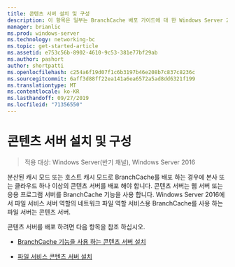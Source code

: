 ```yaml
---
title: 콘텐츠 서버 설치 및 구성
description: 이 항목은 일부는 BranchCache 배포 가이드에 대 한 Windows Server 2016, 지사에 WAN 대역폭 사용량을 최적화 하기 위해 분산 및 호스트 캐시 모드로 BranchCache를 배포 하는 방법을 보여 주는
manager: brianlic
ms.prod: windows-server
ms.technology: networking-bc
ms.topic: get-started-article
ms.assetid: e753c56b-8902-4610-9c53-381e77bf29ab
ms.author: pashort
author: shortpatti
ms.openlocfilehash: c254a6f19d07f1c6b3197b46e208b7c837c8236c
ms.sourcegitcommit: 6aff3d88ff22ea141a6ea6572a5ad8dd6321f199
ms.translationtype: MT
ms.contentlocale: ko-KR
ms.lasthandoff: 09/27/2019
ms.locfileid: "71356550"
---
```

# <a name="install-and-configure-content-servers"></a>콘텐츠 서버 설치 및 구성

>적용 대상: Windows Server(반기 채널), Windows Server 2016

분산된 캐시 모드 또는 호스트 캐시 모드로 BranchCache를 배포 하는 경우에 본사 또는 클라우드 하나 이상의 콘텐츠 서버를 배포 해야 합니다. 콘텐츠 서버는 웹 서버 또는 응용 프로그램 서버를 BranchCache 기능을 사용 합니다. Windows Server 2016에서 파일 서비스 서버 역할의 네트워크 파일 역할 서비스용 BranchCache를 사용 하는 파일 서버는 콘텐츠 서버.  
  
콘텐츠 서버를 배포 하려면 다음 항목을 참조 하십시오.  
  
-   [BranchCache 기능을 사용 하는 콘텐츠 서버 설치](../../branchcache/deploy/Install-Content-Servers-that-Use-the-BranchCache-Feature.md)  
  
-   [파일 서비스 콘텐츠 서버 설치](../../branchcache/deploy/Install-File-Services-Content-Servers.md)  
  


